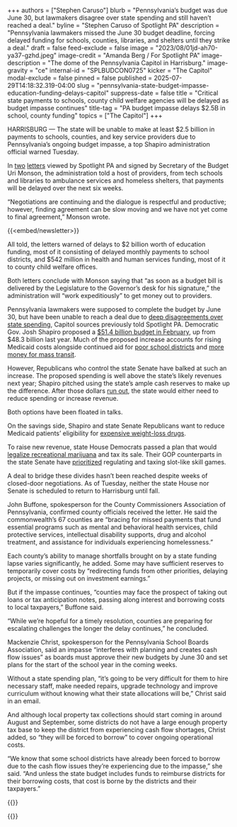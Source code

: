 +++
authors = ["Stephen Caruso"]
blurb = "Pennsylvania’s budget was due June 30, but lawmakers disagree over state spending and still haven’t reached a deal."
byline = "Stephen Caruso of Spotlight PA"
description = "Pennsylvania lawmakers missed the June 30 budget deadline, forcing delayed funding for schools, counties, libraries, and shelters until they strike a deal."
draft = false
feed-exclude = false
image = "2023/08/01jd-ah70-ya37-gzhd.jpeg"
image-credit = "Amanda Berg / For Spotlight PA"
image-description = "The dome of the Pennsylvania Capitol in Harrisburg."
image-gravity = "ce"
internal-id = "SPLBUDCON0725"
kicker = "The Capitol"
modal-exclude = false
pinned = false
published = 2025-07-29T14:18:32.319-04:00
slug = "pennsylvania-state-budget-impasse-education-funding-delays-capitol"
suppress-date = false
title = "Critical state payments to schools, county child welfare agencies will be delayed as budget impasse continues"
title-tag = "PA budget impasse delays $2.5B in school, county funding"
topics = ["The Capitol"]
+++

HARRISBURG — The state will be unable to make at least $2.5 billion in payments to schools, counties, and key service providers due to Pennsylvania’s ongoing budget impasse, a top Shapiro administration official warned Tuesday.

In <a href="https://www.scribd.com/document/894690168/PA-Secretary-of-the-Budget-warns-of-missed-education-payments">two</a> <a href="https://www.scribd.com/document/894690406/Budget-Secretary-warns-of-Health-and-Human-Services-missed-payments">letters</a> viewed by Spotlight PA and signed by Secretary of the Budget Uri Monson, the administration told a host of providers, from tech schools and libraries to ambulance services and homeless shelters, that payments will be delayed over the next six weeks.

“Negotiations are continuing and the dialogue is respectful and productive; however, finding agreement can be slow moving and we have not yet come to final agreement,” Monson wrote.

{{<embed/newsletter>}}

All told, the letters warned of delays to $2 billion worth of education funding, most of it consisting of delayed monthly payments to school districts, and $542 million in health and human services funding, most of it to county child welfare offices.

Both letters conclude with Monson saying that “as soon as a budget bill is delivered by the Legislature to the Governor’s desk for his signature,” the administration will “work expeditiously” to get money out to providers.

Pennsylvania lawmakers were supposed to complete the budget by June 30, but have been unable to reach a deal due to <a href="https://www.spotlightpa.org/news/2025/07/capitol-pennsylvania-budget-impasse-week-three-negotiations-update/">deep disagreements over state spending</a>, Capitol sources previously told Spotlight PA. Democratic Gov. Josh Shapiro proposed a <a href="https://www.spotlightpa.org/news/2025/02/josh-shapiro-pennsylvania-budget-legal-weed/">$51.4 billion budget in February</a>, up from $48.3 billion last year. Much of the proposed increase accounts for rising Medicaid costs alongside continued aid for <a href="https://www.spotlightpa.org/news/2025/01/pennsylvania-legislature-public-education-funding-adequacy-gap-future-plans/">poor school districts</a> and <a href="https://www.spotlightpa.org/news/2024/01/public-transit-funding-pennsylvania-septa-shapiro-trains-buses-fiscal-cliff/">more money for mass transit</a>.

However, Republicans who control the state Senate have balked at such an increase. The proposed spending is well above the state’s likely revenues next year; Shapiro pitched using the state’s ample cash reserves to make up the difference. After those dollars <a href="https://www.spotlightpa.org/news/2024/08/budget-deficit-surplus-revenue-pennsylvania-legislature/">run out</a>, the state would either need to reduce spending or increase revenue.

Both options have been floated in talks.

On the savings side, Shapiro and state Senate Republicans want to reduce Medicaid patients’ eligibility for <a href="https://www.spotlightpa.org/news/2025/06/medicaid-weight-loss-cuts-pennsylvania-budget-savings-deficit/">expensive weight-loss drugs</a>.

To raise new revenue, state House Democrats passed a plan that would <a href="https://www.spotlightpa.org/news/2025/05/pennsylvania-legal-marijuana-state-store-committee-vote/">legalize recreational marijuana</a> and tax its sale. Their GOP counterparts in the state Senate have <a href="https://www.spotlightpa.org/news/2025/06/skill-games-budget-pennsylvania-lobbyists-senate-fight-ward-pittman/">prioritized</a> regulating and taxing slot-like skill games.

A deal to bridge these divides hasn’t been reached despite weeks of closed-door negotiations. As of Tuesday, neither the state House nor Senate is scheduled to return to Harrisburg until fall.

John Buffone, spokesperson for the County Commissioners Association of Pennsylvania, confirmed county officials received the letter. He said the commonwealth’s 67 counties are “bracing for missed payments that fund essential programs such as mental and behavioral health services, child protective services, intellectual disability supports, drug and alcohol treatment, and assistance for individuals experiencing homelessness.”

Each county’s ability to manage shortfalls brought on by a state funding lapse varies significantly, he added. Some may have sufficient reserves to temporarily cover costs by “redirecting funds from other priorities, delaying projects, or missing out on investment earnings.”

But if the impasse continues, “counties may face the prospect of taking out loans or tax anticipation notes, passing along interest and borrowing costs to local taxpayers,” Buffone said.

“While we’re hopeful for a timely resolution, counties are preparing for escalating challenges the longer the delay continues,” he concluded.

Mackenzie Christ, spokesperson for the Pennsylvania School Boards Association, said an impasse “interferes with planning and creates cash flow issues” as boards must approve their new budgets by June 30 and set plans for the start of the school year in the coming weeks.

Without a state spending plan, “it’s going to be very difficult for them to hire necessary staff, make needed repairs, upgrade technology and improve curriculum without knowing what their state allocations will be,” Christ said in an email.

And although local property tax collections should start coming in around August and September, some districts do not have a large enough property tax base to keep the district from experiencing cash flow shortages, Christ added, so “they will be forced to borrow” to cover ongoing operational costs.

“We know that some school districts have already been forced to borrow due to the cash flow issues they’re experiencing due to the impasse,” she said. “And unless the state budget includes funds to reimburse districts for their borrowing costs, that cost is borne by the districts and their taxpayers.”

{{<scribd src="https://www.scribd.com/embeds/894690168/content?start_page=1&amp;view_mode=scroll&amp;access_key=key-h272ZDPdfMUoSHHOq1IF" >}}

{{<scribd src="https://www.scribd.com/embeds/894690406/content?start_page=1&amp;view_mode=scroll&amp;access_key=key-BiJeb5bs10lL8zQnKwm9" >}}


